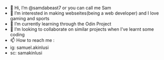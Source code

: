 - 👋 Hi, I’m @samdabeast7 or you can call me Sam
- 👀 I’m interested in making webseites(being a web developer) and I love gaming and sports
- 🌱 I’m currently learning through the Odin Project
- 💞️ I’m looking to collaborate on similar projects when I've learnt some coding
- 📫 How to reach me : 
- ig: samuel.akinlusi 
- sc: samakinlusi

<!---
samdabeast7/samdabeast7 is a ✨ special ✨ repository because its `README.md` (this file) appears on your GitHub profile.
You can click the Preview link to take a look at your changes.
--->
